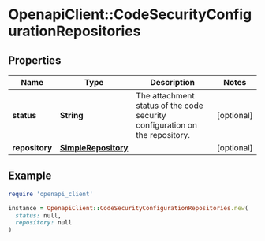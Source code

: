 # OpenapiClient::CodeSecurityConfigurationRepositories

## Properties

| Name | Type | Description | Notes |
| ---- | ---- | ----------- | ----- |
| **status** | **String** | The attachment status of the code security configuration on the repository. | [optional] |
| **repository** | [**SimpleRepository**](SimpleRepository.md) |  | [optional] |

## Example

```ruby
require 'openapi_client'

instance = OpenapiClient::CodeSecurityConfigurationRepositories.new(
  status: null,
  repository: null
)
```

